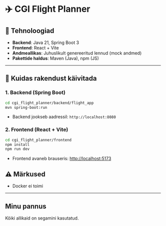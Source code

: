 # ✈️ CGI Flight Planner

## 🧩 Tehnoloogiad

- **Backend**: Java 21, Spring Boot 3
- **Frontend**: React + Vite
- **Andmeallikas**: Juhuslikult genereeritud lennud (mock andmed)
- **Pakettide haldus**: Maven (Java), npm (JS)

---

## 🚀 Kuidas rakendust käivitada

### 1. Backend (Spring Boot)

```bash
cd cgi_flight_planner/backend/flight_app
mvn spring-boot:run
```

- Backend jookseb aadressil: `http://localhost:8080`

### 2. Frontend (React + Vite)

```bash
cd cgi_flight_planner/frontend
npm install
npm run dev
```

- Frontend avaneb brauseris: [http://localhost:5173](http://localhost:5173)


## ⚠️ Märkused

- Docker ei toimi 

---



## Minu pannus

Kõiki allikaid on segamini kasutatud. 
